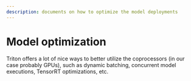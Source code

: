 ```yaml
---
description: documents on how to optimize the model deployments
---
```


# Model optimization

Triton offers a lot of nice ways to better utilize the coprocessors (in our case probably GPUs), such as dynamic batching, concurrent model executions, TensorRT optimizations, etc. &#x20;
